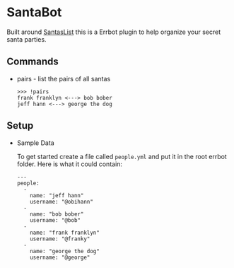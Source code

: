 # SantaBot

Built around [SantasList](https://github.com/obihann/santaslist) this is a Errbot plugin to help organize your secret santa parties.

## Commands

* pairs - list the pairs of all santas

    ```
    >>> !pairs
    frank franklyn <---> bob bober
    jeff hann <---> george the dog
    ```
    
## Setup

* Sample Data

    To get started create a file called `people.yml` and put it in the root errbot folder. Here is what it could contain:
    ```
    --- 
    people: 
      - 
        name: "jeff hann"
        username: "@obihann"
      - 
        name: "bob bober"
        username: "@bob"
      - 
        name: "frank franklyn"
        username: "@franky"
      - 
        name: "george the dog"
        username: "@george"
    ```

